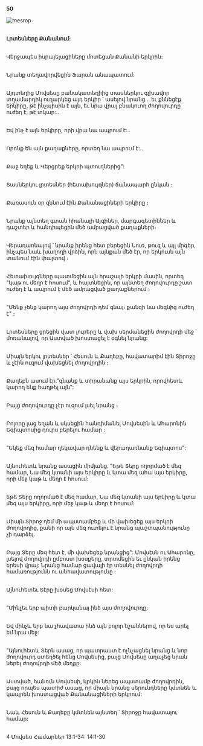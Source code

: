 **50**

![mesrop](https://volamar.ru/audio_video/foto/01/detbible/B112.BMP)

\
**Լրտեսները Քանանում:**

\
Վերջապես իսրայելացիները մոտեցան Քանանի երկրին։

\
Նրանք տեղավորվեցին Ֆարան անապատում։

\
Այդտեղից Մովսեսը բանակատեղիից տասներկու գլխավոր տղամարդիկ ուղարկեց այդ երկիր ՝ ասելով նրանց... եւ քննեցէք երկիրը, թէ ինչպիսին է այն, եւ նրա վրայ բնակուող ժողովուրդը ուժեղ է, թէ տկար:..

\
Եվ ինչ է այն երկիրը, որի վրա նա ապրում է:..

\
Որոնք են այն քաղաքները, որտեղ նա ապրում է:..

\
 Քաջ եղեք և Վերցրեք երկրի պտուղներից":

\
Տասներկու լրտեսներ (հետախույզներ) ճանապարհ ընկան ։

\
Քառասուն օր զննում էին Քանանացիների երկիրը ։

\
Նրանք այնտեղ գտան հիանալի Այգիներ, մարգագետիններ և դաշտեր և հանդիպեցին մեծ ամրացված քաղաքների։

\
Վերադառնալով ՝ նրանք իրենց հետ բերեցին Նուռ, թուզ և այլ մրգեր, ինչպես նաև խաղողի վրձին, որն այնքան մեծ էր, որ երկուսն այն տանում էին փայտով ։

\
Հետախույզները պատմեցին այն հրաշալի երկրի մասին, որտեղ "կաթ ու մեղր է հոսում", և հայտնեցին, որ այնտեղ ժողովուրդը շատ ուժեղ է և ապրում է մեծ ամրացված քաղաքներում ։

\
"Մենք չենք կարող այս ժողովրդի դեմ գնալ։ քանզի նա մեզնից ուժեղ է" ։

\
Լրտեսները ցրեցին վատ լուրերը և վախ սերմանեցին ժողովրդի մեջ ՝ մոռանալով, որ Աստված խոստացել է օգնել նրանց:

\
Միայն երկու լրտեսներ ՝ Հեսուն և Քաղեբը, հավատարիմ էին Տիրոջը և չէին ուզում վախեցնել ժողովրդին ։

\
Քաղեբն ասում էր."գնանք և տիրանանք այս երկրին, որովհետև կարող ենք հաղթել այն":

\
Բայց ժողովուրդը չէր ուզում լսել նրանց ։

\
Բոլորը լաց եղան և սկսեցին հանդիմանել Մովսեսին և Ահարոնին Եգիպտոսից դուրս բերելու համար ։

\
"Եկեք մեզ համար ղեկավար դնենք և վերադառնանք Եգիպտոս":

\
Այնուհետև նրանք ասացին միմյանց. "Եթե Տերը ողորմած է մեզ համար, Նա մեզ կտանի այս երկիրը և կտա մեզ ահա այս երկիրը, որի մեջ կաթ և մեղր է հոսում:

\
եթե Տերը ողորմած է մեզ համար, Նա մեզ կտանի այս երկիրը և կտա մեզ այս երկիրը, որի մեջ կաթ և մեղր է հոսում:

\
Միայն Տիրոջ դեմ մի ապստամբեք և մի վախեցեք այս երկրի ժողովրդից, քանի որ այն մեզ ուտելու է.նրանց պաշտպանությունը չի դարձել.

\
Բայց Տերը մեզ հետ է, մի վախեցեք նրանցից": Մովսէսն ու Ահարոնը, լսելով ժողովրդի ըմբոստ խօսքերը, տրտմեցին եւ ընկան իրենց երեսի վրայ: Նրանց համար ցավալի էր տեսնել ժողովրդի համառությունն ու անհավատությունը ։

\
Այնուհետեւ Տէրը խօսեց Մովսէսի հետ:

\
"Մինչեւ երբ պիտի բարկանայ ինձ այս ժողովուրդը։

\
Եվ մինչև երբ նա չհավատա ինձ այն բոլոր նշաններով, որ ես արել եմ նրա մեջ:

\
"Այնուհետև Տերն ասաց, որ պատրաստ է ոչնչացնել նրանց և նոր ժողովուրդ ստեղծել հենց Մովսեսից, բայց Մովսեսը աղաչեց նրան ներել ժողովրդի մեծ մեղքը:

\
Աստված, հանուն Մովսեսի, կրկին ներեց ապստամբ ժողովրդին, բայց որպես պատիժ ասաց, որ միայն նրանց սերունդները կմտնեն և կապրեն խոստացված Քանանացիների երկրում:

\
Նաև Հեսուն և Քաղեբը կմտնեն այնտեղ ՝ Տիրոջը հավատալու համար:

\
4 Մովսես Համարներ 13:1-34: 14:1-30

